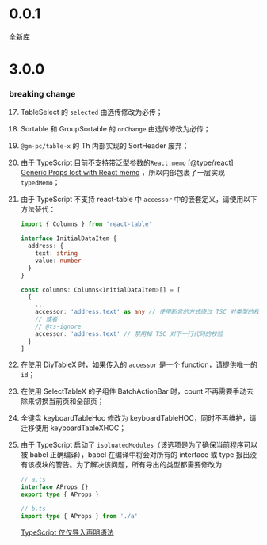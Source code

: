 # 0.0.1

全新库

# 3.0.0

### breaking change

17. TableSelect 的 `selected` 由选传修改为必传；

18. Sortable 和 GroupSortable 的 `onChange` 由选传修改为必传；

19. `@gm-pc/table-x` 的 Th 内部实现的 SortHeader 废弃；

20. 由于 TypeScript 目前不支持带泛型参数的`React.memo` [[@type/react] Generic Props lost with React memo](https://github.com/DefinitelyTyped/DefinitelyTyped/issues/37087) ，所以内部包裹了一层实现`typedMemo`；

21. 由于 TypeScript 不支持 react-table 中 `accessor` 中的嵌套定义，请使用以下方法替代：

    ```typescript
    import { Columns } from 'react-table'

    interface InitialDataItem {
      address: {
        text: string
        value: number
      }
    }

    const columns: Columns<InitialDataItem>[] = [
      {
        ...
        accessor: 'address.text' as any // 使用断言的方式绕过 TSC 对类型的校验
        // 或者
        // @ts-ignore
        accessor: 'address.text' // 禁用掉 TSC 对下一行代码的校验
      }
    ]
    ```

22. 在使用 DiyTableX 时，如果传入的 `accessor` 是一个 function，请提供唯一的 `id`；

23. 在使用 SelectTableX 的子组件 BatchActionBar 时，count 不再需要手动去除来切换当前页和全部页；

24. 全键盘 keyboardTableHoc 修改为 keyboardTableHOC，同时不再维护，请迁移使用 keyboardTableXHOC；

25. 由于 TypeScript 启动了 `isoluatedModules`（该选项是为了确保当前程序可以被 babel 正确编译），babel 在编译中将会对所有的 interface 或 type 报出没有该模块的警告。为了解决该问题，所有导出的类型都需要修改为

    ```typescript
    // a.ts
    interface AProps {}
    export type { AProps }

    // b.ts
    import type { AProps } from './a'
    ```

    [TypeScript 仅仅导入声明语法](https://juejin.im/post/5e0a07c1e51d4575ca50e3b5)
